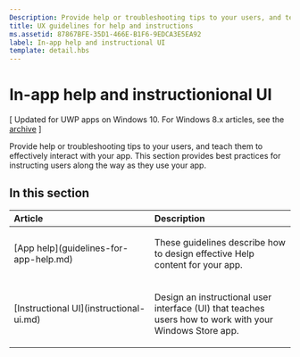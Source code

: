 ```yaml
---
Description: Provide help or troubleshooting tips to your users, and teach them to effectively interact with your app. This section provides best practices for instructing users along the way as they use your app.
title: UX guidelines for help and instructions
ms.assetid: 87867BFE-35D1-466E-B1F6-9EDCA3E5EA92
label: In-app help and instructional UI
template: detail.hbs
---
```


# In-app help and instructionional UI 


\[ Updated for UWP apps on Windows 10. For Windows 8.x articles, see the [archive](http://go.microsoft.com/fwlink/p/?linkid=619132) \]

Provide help or troubleshooting tips to your users, and teach them to effectively interact with your app. This section provides best practices for instructing users along the way as they use your app.
## In this section
<table>
<colgroup>
<col width="50%" />
<col width="50%" />
</colgroup>
<thead>
<tr class="header">
<th align="left">Article</th>
<th align="left">Description</th>
</tr>
</thead>
<tbody>
<tr class="odd">
<td align="left"><p>[App help](guidelines-for-app-help.md)</p></td>
<td align="left"><p>These guidelines describe how to design effective Help content for your app.</p></td>
</tr>
<tr class="even">
<td align="left"><p>[Instructional UI](instructional-ui.md)</p></td>
<td align="left"><p>Design an instructional user interface (UI) that teaches users how to work with your Windows Store app.</p></td>
</tr>
</tbody>
</table>




